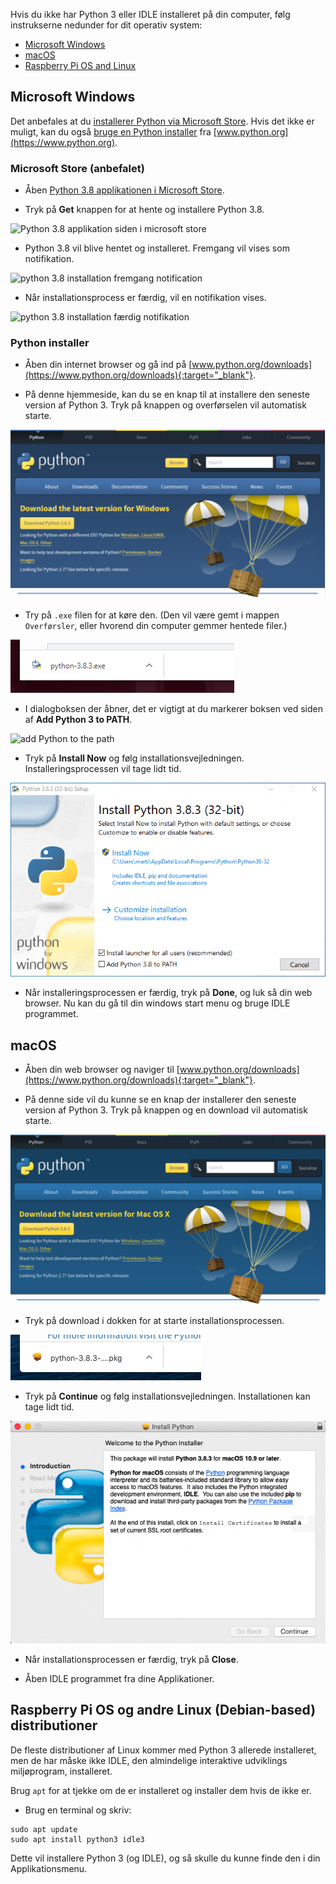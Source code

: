 Hvis du ikke har Python 3 eller IDLE  installeret på din computer, følg instrukserne nedunder for dit operativ system:

+ [Microsoft Windows](#windows)
+ [macOS](#macos)
+ [Raspberry Pi OS and Linux](#linux)

## <a name="windows"></a> Microsoft Windows

Det anbefales at du [installerer Python via Microsoft Store](#windowsappstore). Hvis det ikke er muligt, kan du også [bruge en Python installer](#windowspythoninstall) fra [www.python.org](https://www.python.org).

### <a name="windowsappstore"></a>Microsoft Store (anbefalet)

+ Åben [Python 3.8 applikationen i Microsoft Store](ms-windows-store://pdp/?ProductId=9MSSZTT1N39L).

+ Tryk på **Get** knappen for at hente og installere Python 3.8.

![Python 3.8 applikation siden i microsoft store](images/ms_store_step1.png)

+ Python 3.8 vil blive hentet og installeret. Fremgang vil vises som notifikation.

![python 3.8 installation fremgang notification](images/ms_store_step2.png)

+ Når installationsprocess er færdig, vil en notifikation vises.

![python 3.8 installation færdig notifikation](images/ms_store_step3.png)

### <a name="windowspythoninstall"></a>Python installer

+ Åben din internet browser og gå ind på [www.python.org/downloads](https://www.python.org/downloads){:target="_blank"}.

+ På denne hjemmeside, kan du se en knap til at installere den seneste version af Python 3. Tryk på knappen og overførselen vil automatisk starte.

![windows hent python 3](images/windows_step1.PNG)

+ Try på `.exe` filen for at køre den. (Den vil være gemt i mappen `Overførsler`, eller hvorend din computer gemmer hentede filer.)

![windows kør installation](images/windows_step2.PNG)

+ I dialogboksen der åbner, det er vigtigt at du markerer boksen ved siden af **Add Python 3 to PATH**.

![add Python to the path](images/windows_add_to_path.png)

+ Tryk på **Install Now** og følg installationsvejledningen. Installeringsprocessen vil tage lidt tid.

![windows install python](images/windows_install_python.gif)

+ Når installeringsprocessen er færdig, tryk på **Done**, og luk så din web browser. Nu kan du gå til din windows start menu og bruge IDLE programmet.

## <a name="macos"></a> macOS

+ Åben din web browser og naviger til [www.python.org/downloads](https://www.python.org/downloads){:target="_blank"}.

+ På denne side vil du kunne se en knap der installerer den seneste version af Python 3. Tryk på knappen og en download vil automatisk starte.

![macos download python 3](images/macos_install_step1.png)

+ Tryk på download i dokken for at starte installationsprocessen.

![macos start install](images/macos_install_step2.png)

+ Tryk på **Continue** og følg installationsvejledningen. Installationen kan tage lidt tid.

![macos install python](images/macos_install_python.gif)

+ Når installationsprocessen er færdig, tryk på **Close**.

+ Åben IDLE programmet fra dine Applikationer.

## <a name="linux"></a> Raspberry Pi OS og andre Linux (Debian-based) distributioner

De fleste distributioner af Linux kommer med Python 3 allerede installeret, men de har måske ikke IDLE, den almindelige interaktive udviklings miljøprogram, installeret.

Brug `apt` for at tjekke om de er installeret og installer dem hvis de ikke er.

+ Brug en terminal og skriv:

```
sudo apt update
sudo apt install python3 idle3
```

Dette vil installere Python 3 (og IDLE), og så skulle du kunne finde den i din Applikationsmenu.
